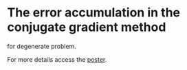 # The error accumulation in the conjugate gradient method
for degenerate problem.

For more details access the [poster](https://github.com/kosmo-tony/Optimization-methods/blob/master/Poster.pdf).
       
